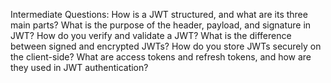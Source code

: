 Intermediate Questions:
How is a JWT structured, and what are its three main parts?
What is the purpose of the header, payload, and signature in JWT?
How do you verify and validate a JWT?
What is the difference between signed and encrypted JWTs?
How do you store JWTs securely on the client-side?
What are access tokens and refresh tokens, and how are they used in JWT authentication?